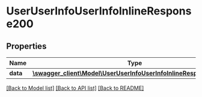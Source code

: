 # UserUserInfoUserInfoInlineResponse200

## Properties
Name | Type | Description | Notes
------------ | ------------- | ------------- | -------------
**data** | [**\swagger_client\Model\UserUserInfoUserInfoInlineResponse200Data**](UserUserInfoUserInfoInlineResponse200Data.md) |  | [optional] 

[[Back to Model list]](../README.md#documentation-for-models) [[Back to API list]](../README.md#documentation-for-api-endpoints) [[Back to README]](../README.md)

